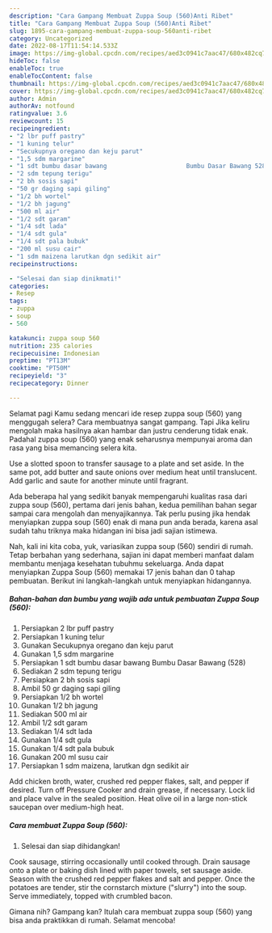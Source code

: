 ```yaml
---
description: "Cara Gampang Membuat Zuppa Soup (560)Anti Ribet"
title: "Cara Gampang Membuat Zuppa Soup (560)Anti Ribet"
slug: 1895-cara-gampang-membuat-zuppa-soup-560anti-ribet
category: Uncategorized
date: 2022-08-17T11:54:14.533Z
image: https://img-global.cpcdn.com/recipes/aed3c0941c7aac47/680x482cq70/zuppa-soup-560-foto-resep-utama.jpg
hideToc: false
enableToc: true
enableTocContent: false
thumbnail: https://img-global.cpcdn.com/recipes/aed3c0941c7aac47/680x482cq70/zuppa-soup-560-foto-resep-utama.jpg
cover: https://img-global.cpcdn.com/recipes/aed3c0941c7aac47/680x482cq70/zuppa-soup-560-foto-resep-utama.jpg
author: Admin
authorAv: notfound
ratingvalue: 3.6
reviewcount: 15
recipeingredient:
- "2 lbr puff pastry"
- "1 kuning telur"
- "Secukupnya oregano dan keju parut"
- "1,5 sdm margarine"
- "1 sdt bumbu dasar bawang                      Bumbu Dasar Bawang 528"
- "2 sdm tepung terigu"
- "2 bh sosis sapi"
- "50 gr daging sapi giling"
- "1/2 bh wortel"
- "1/2 bh jagung"
- "500 ml air"
- "1/2 sdt garam"
- "1/4 sdt lada"
- "1/4 sdt gula"
- "1/4 sdt pala bubuk"
- "200 ml susu cair"
- "1 sdm maizena larutkan dgn sedikit air"
recipeinstructions:

- "Selesai dan siap dinikmati!"
categories:
- Resep
tags:
- zuppa
- soup
- 560

katakunci: zuppa soup 560 
nutrition: 235 calories
recipecuisine: Indonesian
preptime: "PT13M"
cooktime: "PT50M"
recipeyield: "3"
recipecategory: Dinner

---
```



Selamat pagi Kamu sedang mencari ide resep zuppa soup (560) yang menggugah selera? Cara membuatnya sangat gampang. Tapi Jika keliru mengolah maka hasilnya akan hambar dan justru cenderung tidak enak. Padahal zuppa soup (560) yang enak seharusnya mempunyai aroma dan rasa yang bisa memancing selera kita.


Use a slotted spoon to transfer sausage to a plate and set aside. In the same pot, add butter and saute onions over medium heat until translucent. Add garlic and saute for another minute until fragrant.

Ada beberapa hal yang sedikit banyak mempengaruhi kualitas rasa dari zuppa soup (560), pertama dari jenis bahan, kedua pemilihan bahan segar sampai cara mengolah dan menyajikannya. Tak perlu pusing jika hendak menyiapkan zuppa soup (560) enak di mana pun anda berada, karena asal sudah tahu triknya maka hidangan ini bisa jadi sajian istimewa.


Nah, kali ini kita coba, yuk, variasikan zuppa soup (560) sendiri di rumah. Tetap berbahan yang sederhana, sajian ini dapat memberi manfaat dalam membantu menjaga kesehatan tubuhmu sekeluarga. Anda dapat menyiapkan Zuppa Soup (560) memakai 17 jenis bahan dan 0 tahap pembuatan. Berikut ini langkah-langkah untuk menyiapkan hidangannya.

<!--inarticleads1-->

##### Bahan-bahan dan bumbu yang wajib ada untuk pembuatan Zuppa Soup (560):

1. Persiapkan 2 lbr puff pastry
1. Persiapkan 1 kuning telur
1. Gunakan Secukupnya oregano dan keju parut
1. Gunakan 1,5 sdm margarine
1. Persiapkan 1 sdt bumbu dasar bawang                      Bumbu Dasar Bawang (528)
1. Sediakan 2 sdm tepung terigu
1. Persiapkan 2 bh sosis sapi
1. Ambil 50 gr daging sapi giling
1. Persiapkan 1/2 bh wortel
1. Gunakan 1/2 bh jagung
1. Sediakan 500 ml air
1. Ambil 1/2 sdt garam
1. Sediakan 1/4 sdt lada
1. Gunakan 1/4 sdt gula
1. Gunakan 1/4 sdt pala bubuk
1. Gunakan 200 ml susu cair
1. Persiapkan 1 sdm maizena, larutkan dgn sedikit air


Add chicken broth, water, crushed red pepper flakes, salt, and pepper if desired. Turn off Pressure Cooker and drain grease, if necessary. Lock lid and place valve in the sealed position. Heat olive oil in a large non-stick saucepan over medium-high heat. 

<!--inarticleads2-->

##### Cara membuat Zuppa Soup (560):


1. Selesai dan siap dihidangkan!

Cook sausage, stirring occasionally until cooked through. Drain sausage onto a plate or baking dish lined with paper towels, set sausage aside. Season with the crushed red pepper flakes and salt and pepper. Once the potatoes are tender, stir the cornstarch mixture (&#34;slurry&#34;) into the soup. Serve immediately, topped with crumbled bacon. 

Gimana nih? Gampang kan? Itulah cara membuat zuppa soup (560) yang bisa anda praktikkan di rumah. Selamat mencoba!
